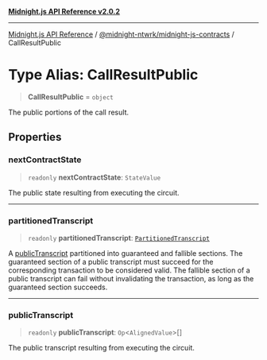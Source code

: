 [**Midnight.js API Reference v2.0.2**](../../../README.md)

***

[Midnight.js API Reference](../../../packages.md) / [@midnight-ntwrk/midnight-js-contracts](../README.md) / CallResultPublic

# Type Alias: CallResultPublic

> **CallResultPublic** = `object`

The public portions of the call result.

## Properties

### nextContractState

> `readonly` **nextContractState**: `StateValue`

The public state resulting from executing the circuit.

***

### partitionedTranscript

> `readonly` **partitionedTranscript**: [`PartitionedTranscript`](PartitionedTranscript.md)

A [publicTranscript](#publictranscript) partitioned into guaranteed and fallible sections.
The guaranteed section of a public transcript must succeed for the corresponding
transaction to be considered valid. The fallible section of a public transcript
can fail without invalidating the transaction, as long as the guaranteed section succeeds.

***

### publicTranscript

> `readonly` **publicTranscript**: `Op`\<`AlignedValue`\>[]

The public transcript resulting from executing the circuit.
